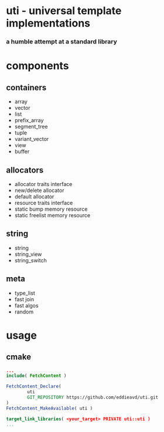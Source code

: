 # uti - universal template implementations

### a humble attempt at a standard library

# components

## containers

- array
- vector
- list
- prefix_array
- segment_tree
- tuple
- variant_vector
- view
- buffer

## allocators

- allocator traits interface
- new/delete allocator
- default allocator
- resource traits interface
- static bump memory resource
- static freelist memory resource

## string

- string
- string_view
- string_switch

## meta

- type_list
- fast join
- fast algos
- random

# usage

## cmake

```cmake
...
include( FetchContent )

FetchContent_Declare(
        uti
        GIT_REPOSITORY https://github.com/eddieavd/uti.git
)
FetchContent_MakeAvailable( uti )

target_link_libraries( <your_target> PRIVATE uti::uti )
...
```
